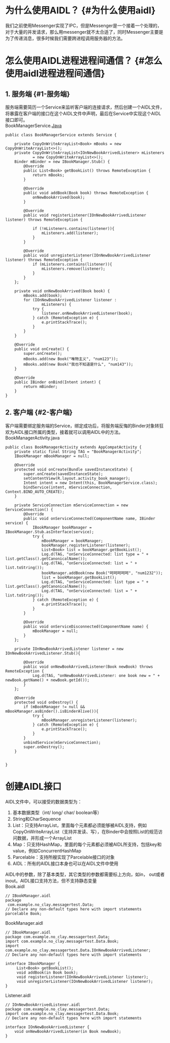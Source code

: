 # 为什么使用AIDL？ {#为什么使用aidl}

我们之前使用Messenger实现了IPC，但是Messenger是一个接着一个处理的，对于大量的并发请求，那么用messenger就不太合适了，同时Messenger主要是为了传递消息，很多时候我们需要跨进程调用服务器的方法。

# 怎么使用AIDL进程进程间通信？ {#怎么使用aidl进程进程间通信}

## 1. 服务端 {#1-服务端}

服务端需要简历一个Service来监听客户端的连接请求，然后创建一个AIDL文件，将暴露在客户端的接口在这个AIDL文件中声明，最后在Service中实现这个AIDL接口即可。  
BookManagerService.[Java](http://lib.csdn.net/base/javase)

```
public class BookManagerService extends Service {

    private CopyOnWriteArrayList<Book> mBooks = new CopyOnWriteArrayList<>();
    private CopyOnWriteArrayList<IOnNewBookArrivedListener> mListeners
            = new CopyOnWriteArrayList<>();
    Binder mBinder = new IBookManager.Stub() {
        @Override
        public List<Book> getBookList() throws RemoteException {
            return mBooks;
        }

        @Override
        public void addBook(Book book) throws RemoteException {
            onNewBookArrived(book);
        }

        @Override
        public void registerListener(IOnNewBookArrivedListener listener) throws RemoteException {

            if (!mListeners.contains(listener)){
                mListeners.add(listener);
            }
        }

        @Override
        public void unregisterListener(IOnNewBookArrivedListener listener) throws RemoteException {
            if (mListeners.contains(listener)){
                mListeners.remove(listener);
            }
        }
    };

    private void onNewBookArrived(Book book) {
        mBooks.add(book);
        for (IOnNewBookArrivedListener listener :
                mListeners) {
            try {
                listener.onNewBookArrivedListener(book);
            } catch (RemoteException e) {
                e.printStackTrace();
            }
        }
    }

    @Override
    public void onCreate() {
        super.onCreate();
        mBooks.add(new Book("唯物主义", "num123"));
        mBooks.add(new Book("我也不知道是什么", "num143"));
    }

    @Override
    public IBinder onBind(Intent intent) {
        return mBinder;
    }
}
```

## 2. 客户端 {#2-客户端}

客户端需要绑定服务端的Service，绑定成功后，将服务端反悔的Binder对象转狂欢为AIDL接口所属的类型，接着就可以调用AIDL中的方法。  
BookManagerActivity.java

```
public class BookManagerActivity extends AppCompatActivity {
    private static final String TAG = "BookManagerActivity";
    IBookManager mBookManager = null;

    @Override
    protected void onCreate(Bundle savedInstanceState) {
        super.onCreate(savedInstanceState);
        setContentView(R.layout.activity_book_manager);
        Intent intent = new Intent(this, BookManagerService.class);
        bindService(intent, mServiceConnection, Context.BIND_AUTO_CREATE);
    }

    private ServiceConnection mServiceConnection = new ServiceConnection() {
        @Override
        public void onServiceConnected(ComponentName name, IBinder service) {
            IBookManager bookManager = IBookManager.Stub.asInterface(service);
            try {
                mBookManager = bookManager;
                bookManager.registerListener(listener);
                List<Book> list = bookManager.getBookList();
                Log.d(TAG, "onServiceConnected: list type = " + list.getClass().getCanonicalName());
                Log.d(TAG, "onServiceConnected: list = " + list.toString());
                bookManager.addBook(new Book("呵呵呵呵呵", "num1232"));
                list = bookManager.getBookList();
                Log.d(TAG, "onServiceConnected: list type = " + list.getClass().getCanonicalName());
                Log.d(TAG, "onServiceConnected: list = " + list.toString());
            } catch (RemoteException e) {
                e.printStackTrace();
            }
        }

        @Override
        public void onServiceDisconnected(ComponentName name) {
            mBookManager = null;
        }
    };

    private IOnNewBookArrivedListener listener = new IOnNewBookArrivedListener.Stub(){

        @Override
        public void onNewBookArrivedListener(Book newBook) throws RemoteException {
            Log.d(TAG, "onNewBookArrivedListener: one book new = " + newBook.getName() + newBook.getId());
        }
    };

    @Override
    protected void onDestroy() {
        if (mBookManager != null && mBookManager.asBinder().isBinderAlive()){
            try {
                mBookManager.unregisterListener(listener);
            } catch (RemoteException e) {
                e.printStackTrace();
            }
        }
        unbindService(mServiceConnection);
        super.onDestroy();
    }


}
```

# 创建AIDL接口

AIDL文件中，可以接受的数据类型为：  
1. 基本数据类型（int/ long/ char/ boolean等）  
2. String和CharSequence  
3. List：只支持ArrayList，里面每个元素都必须能够被AIDL支持，例如CopyOnWriteArrayList（支持并发读、写），在Binder中会按照List的规范访问数据，并形成一个ArrayList  
4. Map：只支持HashMap，里面的每个元素都必须被AIDL所支持，包括key和value，例如ConcurrentHashMap  
5. Parcelable：支持所艘实现了Parcelable接口的对象  
6. AIDL：所有的AIDL接口本身也可以在AIDL文件中使用

AIDL中的参数，除了基本类型，其它类型的参数都需要标上方向，如in， out或者inout。AIDL接口支持方法，但不支持静态变量  
Book.aidl

```
// IBookManager.aidl
package
 com.example.no_clay.messagertest.Data;
// Declare any non-default types here with import statements
parcelable Book;
```

BookManager.aidl

```
// IBookManager.aidl
package com.example.no_clay.messagertest.Data;
import com.example.no_clay.messagertest.Data.Book;
import com.example.no_clay.messagertest.Data.IOnNewBookArrivedListener;
// Declare any non-default types here with import statements

interface IBookManager {
     List<Book> getBookList();
     void addBook(in Book book);
     void registerListener(IOnNewBookArrivedListener listener);
     void unregisterListener(IOnNewBookArrivedListener listener);
}
```

Listener.aidl

```
// IOnNewBookArrivedListener.aidl
package com.example.no_clay.messagertest.Data;
import com.example.no_clay.messagertest.Data.Book;
// Declare any non-default types here with import statements

interface IOnNewBookArrivedListener {
    void onNewBookArrivedListener(in Book newBook);
}
```



